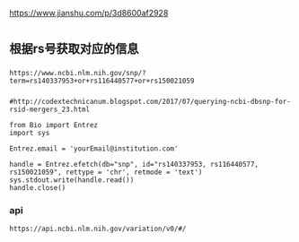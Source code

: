 https://www.jianshu.com/p/3d8600af2928


# 
## 根据rs号获取对应的信息
### 
```
https://www.ncbi.nlm.nih.gov/snp/?term=rs140337953+or+rs116440577+or+rs150021059
```

###
```
#http://codextechnicanum.blogspot.com/2017/07/querying-ncbi-dbsnp-for-rsid-mergers_23.html

from Bio import Entrez
import sys

Entrez.email = 'yourEmail@institution.com'

handle = Entrez.efetch(db="snp", id="rs140337953, rs116440577, rs150021059", rettype = 'chr', retmode = 'text')
sys.stdout.write(handle.read())
handle.close()
```


### api
```
https://api.ncbi.nlm.nih.gov/variation/v0/#/
```